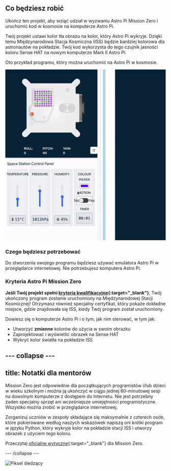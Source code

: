 ## Co będziesz robić

Ukończ ten projekt, aby wziąć udział w wyzwaniu Astro Pi Mission Zero i uruchomić kod w kosmosie na komputerze Astro Pi.

Twój projekt ustawi kolor tła obrazu na kolor, który Astro Pi wykryje. Dzięki temu Międzynarodowa Stacja Kosmiczna (ISS) będzie bardziej kolorowa dla astronautów na pokładzie. Twój kod wykorzysta do tego czujnik jasności koloru Sense HAT na nowym komputerze Mark II Astro Pi.

Oto przykład programu, który można uruchomić na Astro Pi w kosmosie.

![Emulator Sense HAT uruchamiający przykładowy program z wężem, którego kolor tła zmienia się wraz z wykrywanym kolorem.](images/finished.gif)

### Czego będziesz potrzebować

Do stworzenia swojego programu będziesz używać emulatora Astro Pi w przeglądarce internetowej. Nie potrzebujesz komputera Astro Pi.

### Kryteria Astro Pi Mission Zero 

**Jeśli Twój projekt spełni [kryteria kwalifikacyjne](https://astro-pi.org/mission-zero/eligibility){:target="_blank"}**, Twój ukończony program zostanie uruchomiony na Międzynarodowej Stacji Kosmicznej! Otrzymasz również specjalny certyfikat, który pokaże dokładne miejsce, gdzie znajdowała się ISS, kiedy Twój program został uruchomiony.

Dowiesz się o komputerze Astro Pi i o tym, jak nim sterować, w tym jak:
+ Utworzyć **zmienne** kolorów do użycia w swoim obrazku
+ Zaprojektować i wyświetlić obrazek na Sense HAT
+ Wykryć kolor światła na pokładzie ISS

--- collapse ---
---
title: Notatki dla mentorów
---

Mission Zero jest odpowiednie dla początkujących programistów i/lub dzieci w wieku szkolnym i można ją ukończyć w ciągu jednej 60-minutowej sesji na dowolnym komputerze z dostępem do Internetu. Nie jest potrzebny żaden specjalny sprzęt ani wcześniejsze umiejętności programistyczne. Wszystko można zrobić w przeglądarce internetowej.

Zorganizuj uczniów w zespoły składające się maksymalnie z czterech osób, które pokierowane według naszych wskazówek napiszą oni krótki program w języku Python, który wykryje kolor na pokładzie stacji ISS i utworzy obrazek z użyciem tego koloru.

Przeczytaj [oficjalne wytyczne](https://astro-pi.org/mission-zero/guidelines){:target="_blank"} dla Mission Zero.

--- /collapse ---

![Piksel śledzący](https://code.org/api/hour/begin_raspberrypi_astropi.png)
